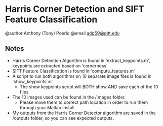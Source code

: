# Harris Corner Detection and SIFT Feature Classification
@author Anthony (Tony) Poerio
@email adp59@pitt.edu

## Notes
- Harris Corner Detection Algorithm is found in 'extract_keypoints.m', keypoints are extracted based on 'cornerness'
- SIFT Feature Classification is found in 'compute_features.m'
- A script to run both algorithms on 10 separate image files is found in 'show_keypoints.m'
    * The show keypoints script will BOTH show AND save each of the 10 files.
- The 10 images used can be found in the /images folder.
    * Please move them to correct path location in order to run them through your Matlab install.
- My outputs from the Harris Corner Detector algorithm are saved in the /outputs folder, so you can see expected outputs.


